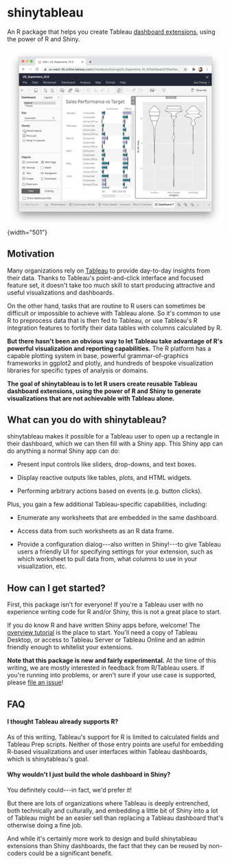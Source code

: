# shinytableau

An R package that helps you create Tableau [dashboard extensions](https://help.tableau.com/current/pro/desktop/en-us/dashboard_extensions.htm), using the power of R and Shiny.

![](screenshot.png){width="501"}

## Motivation

Many organizations rely on [Tableau](https://www.tableau.com/) to provide day-to-day insights from their data. Thanks to Tableau's point-and-click interface and focused feature set, it doesn't take too much skill to start producing attractive and useful visualizations and dashboards.

On the other hand, tasks that are routine to R users can sometimes be difficult or impossible to achieve with Tableau alone. So it's common to use R to preprocess data that is then fed to Tableau, or use Tableau's R integration features to fortify their data tables with columns calculated by R.

**But there hasn't been an obvious way to let Tableau take advantage of R's powerful visualization and reporting capabilities.** The R platform has a capable plotting system in base, powerful grammar-of-graphics frameworks in ggplot2 and plotly, and hundreds of bespoke visualization libraries for specific types of analysis or domains.

**The goal of shinytableau is to let R users create reusable Tableau dashboard extensions, using the power of R and Shiny to generate visualizations that are not achievable with Tableau alone.**

## What can you do with shinytableau?

shinytableau makes it possible for a Tableau user to open up a rectangle in their dashboard, which we can then fill with a Shiny app. This Shiny app can do anything a normal Shiny app can do:

-   Present input controls like sliders, drop-downs, and text boxes.

-   Display reactive outputs like tables, plots, and HTML widgets.

-   Performing arbitrary actions based on events (e.g. button clicks).

Plus, you gain a few additional Tableau-specific capabilities, including:

-   Enumerate any worksheets that are embedded in the same dashboard.

-   Access data from such worksheets as an R data frame.

-   Provide a configuration dialog---also written in Shiny!---to give Tableau users a friendly UI for specifying settings for your extension, such as which worksheet to pull data from, what columns to use in your visualization, etc.

## How can I get started?

First, this package isn't for everyone! If you're a Tableau user with no experience writing code for R and/or Shiny, this is not a great place to start.

If you do know R and have written Shiny apps before, welcome! The [overview tutorial](https://rstudio.github.io/shinytableau/articles/shinytableau.html) is the place to start. You'll need a copy of Tableau Desktop, or access to Tableau Server or Tableau Online and an admin friendly enough to whitelist your extensions.

**Note that this package is new and fairly experimental.** At the time of this writing, we are mostly interested in feedback from R/Tableau users. If you're running into problems, or aren't sure if your use case is supported, please [file an issue](https://github.com/rstudio/shinytableau/issues)!

## FAQ

#### I thought Tableau already supports R?

As of this writing, Tableau's support for R is limited to calculated fields and Tableau Prep scripts. Neither of those entry points are useful for embedding R-based visualizations and user interfaces within Tableau dashboards, which is shinytableau's goal.

#### Why wouldn't I just build the whole dashboard in Shiny?

You definitely could---in fact, we'd prefer it!

But there are lots of organizations where Tableau is deeply entrenched, both technically and culturally, and embedding a little bit of Shiny into a lot of Tableau might be an easier sell than replacing a Tableau dashboard that's otherwise doing a fine job.

And while it's certainly more work to design and build shinytableau extensions than Shiny dashboards, the fact that they can be reused by non-coders could be a significant benefit.
